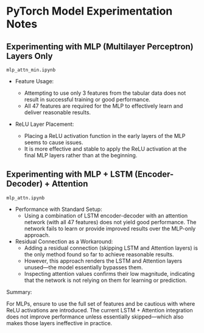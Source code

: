 # PyTorch Model Experimentation Notes

## Experimenting with MLP (Multilayer Perceptron) Layers Only 

`mlp_attn_min.ipynb`

- Feature Usage:

    - Attempting to use only 3 features from the tabular data does not result in successful training or good performance.
    - All 47 features are required for the MLP to effectively learn and deliver reasonable results.
- ReLU Layer Placement:

    - Placing a ReLU activation function in the early layers of the MLP seems to cause issues.
    - It is more effective and stable to apply the ReLU activation at the final MLP layers rather than at the beginning.

## Experimenting with MLP + LSTM (Encoder-Decoder) + Attention

`mlp_attn.ipynb`

- Performance with Standard Setup:
    - Using a combination of LSTM encoder-decoder with an attention network (with all 47 features) does not yield good performance. The network fails to learn or provide improved results over the MLP-only approach.
- Residual Connection as a Workaround:
    - Adding a residual connection (skipping LSTM and Attention layers) is the only method found so far to achieve reasonable results.
    - However, this approach renders the LSTM and Attention layers unused—the model essentially bypasses them.
    - Inspecting attention values confirms their low magnitude, indicating that the network is not relying on them for learning or prediction.

Summary:

For MLPs, ensure to use the full set of features and be cautious with where ReLU activations are introduced.
The current LSTM + Attention integration does not improve performance unless essentially skipped—which also makes those layers ineffective in practice.